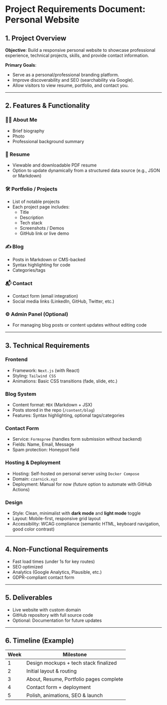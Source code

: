 
# Project Requirements Document: Personal Website

## 1. Project Overview
**Objective**: Build a responsive personal website to showcase professional experience, technical projects, skills, and provide contact information.

**Primary Goals**:
- Serve as a personal/professional branding platform.
- Improve discoverability and SEO (searchability via Google).
- Allow visitors to view resume, portfolio, and contact you.

---

## 2. Features & Functionality

### 🧑‍💼 About Me
- Brief biography
- Photo
- Professional background summary

### 📜 Resume
- Viewable and downloadable PDF resume
- Option to update dynamically from a structured data source (e.g., JSON or Markdown)

### 🛠 Portfolio / Projects
- List of notable projects
- Each project page includes:
  - Title
  - Description
  - Tech stack
  - Screenshots / Demos
  - GitHub link or live demo

### ✍️ Blog
- Posts in Markdown or CMS-backed
- Syntax highlighting for code
- Categories/tags

### 📬 Contact
- Contact form (email integration)
- Social media links (LinkedIn, GitHub, Twitter, etc.)

### ⚙️ Admin Panel (Optional)
- For managing blog posts or content updates without editing code

---

## 3. Technical Requirements

### Frontend
- Framework: `Next.js` (with React)
- Styling: `Tailwind CSS`
- Animations: Basic CSS transitions (fade, slide, etc.)

### Blog System
- Content format: `MDX` (Markdown + JSX)
- Posts stored in the repo (`/content/blog`)
- Features: Syntax highlighting, optional tags/categories

### Contact Form
- Service: `Formspree` (handles form submission without backend)
- Fields: Name, Email, Message
- Spam protection: Honeypot field

### Hosting & Deployment
- Hosting: Self-hosted on personal server using `Docker Compose`
- Domain: `czarnick.xyz`
- Deployment: Manual for now (future option to automate with GitHub Actions)

### Design
- Style: Clean, minimalist with **dark mode** and **light mode** toggle
- Layout: Mobile-first, responsive grid layout
- Accessibility: WCAG compliance (semantic HTML, keyboard navigation, good color contrast)

---

## 4. Non-Functional Requirements

- Fast load times (under 1s for key routes)
- SEO optimized
- Analytics (Google Analytics, Plausible, etc.)
- GDPR-compliant contact form

---

## 5. Deliverables

- Live website with custom domain
- GitHub repository with full source code
- Optional: Documentation for future updates

---

## 6. Timeline (Example)

| Week | Milestone                                 |
|------|-------------------------------------------|
| 1    | Design mockups + tech stack finalized     |
| 2    | Initial layout & routing                  |
| 3    | About, Resume, Portfolio pages complete   |
| 4    | Contact form + deployment                 |
| 5    | Polish, animations, SEO & launch          |
